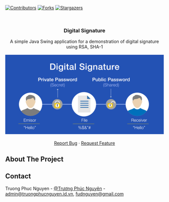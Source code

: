 
<a name="readme-top"></a>

[![Contributors][contributors-shield]][contributors-url]
[![Forks][forks-shield]][forks-url]
[![Stargazers][stars-shield]][stars-url]




<!-- PROJECT LOGO -->
<br />
<div align="center">
  <a href="https://github.com/quatabenho/cadilac">
  </a>

  <h3 align="center">Digital Signature</h3>

  <p align="center">
        A simple Java Swing application for  a demonstration of digital signature using RSA, SHA-1
    <br />
    <br />
    <img src="logo.webp" alt="Logo" >
    <br />
    <br />  
    <a href="https://github.com/quatabenho/digital-signature/issues">Report Bug</a>
    ·
    <a href="https://github.com/quatabenho/digital-signature/issues">Request Feature</a>
  </p>
</div>







<!-- ABOUT THE PROJECT -->
## About The Project

<!-- [![Product Name Screen Shot][product-screenshot]](https://example.com) -->


<!-- CONTACT -->
## Contact

Truong Phuc Nguyen - [@Trương Phúc Nguyên](https://facebook.com/ngui3n) - admin@truongphucnguyen.id.vn, fudnguyen@gmail.com





<!-- MARKDOWN LINKS & IMAGES -->
<!-- https://www.markdownguide.org/basic-syntax/#reference-style-links -->
[contributors-shield]: https://img.shields.io/github/contributors/quatabenho/digital-signature.svg?style=for-the-badge
[contributors-url]: https://github.com/quatabenho/digital-signature/graphs/contributors
[forks-shield]: https://img.shields.io/github/forks/quatabenho/digital-signature.svg?style=for-the-badge
[forks-url]: https://github.com/quatabenho/digital-signature/network/members
[stars-shield]: https://img.shields.io/github/stars/quatabenho/digital-signature.svg?style=for-the-badge
[stars-url]: https://github.com/quatabenho/digital-signature/stargazers
[issues-shield]: https://img.shields.io/github/issues/quatabenho/digital-signature.svg?style=for-the-badge
[issues-url]: https://github.com/quatabenho/digital-signature/issues
[license-shield]: https://img.shields.io/github/license/quatabenho/digital-signature.svg?style=for-the-badge
[license-url]: https://github.com/quatabenho/digital-signature/blob/master/LICENSE.txt
[linkedin-shield]: https://img.shields.io/badge/-LinkedIn-black.svg?style=for-the-badge&logo=linkedin&colorB=555
[linkedin-url]: https://linkedin.com/in/quatabenho
[product-screenshot]: images/screenshot.png

